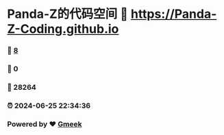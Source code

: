 # Panda-Z的代码空间 :link: https://Panda-Z-Coding.github.io 
### :page_facing_up: [8](https://Panda-Z-Coding.github.io/tag.html) 
### :speech_balloon: 0 
### :hibiscus: 28264 
### :alarm_clock: 2024-06-25 22:34:36 
### Powered by :heart: [Gmeek](https://github.com/Meekdai/Gmeek)

